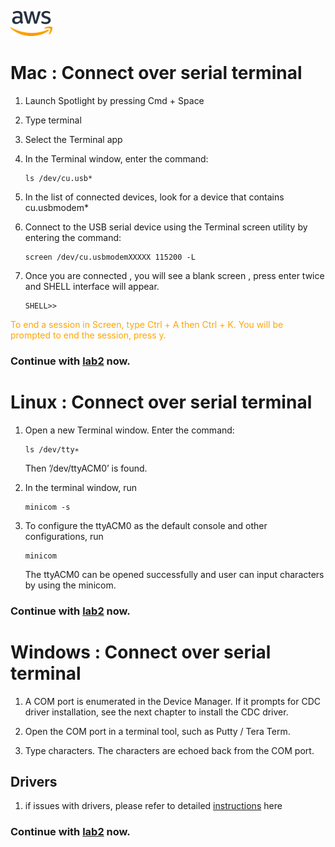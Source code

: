 ![alt text](../images/aws_logo.png)

# Mac : Connect over serial terminal

1. Launch Spotlight by pressing Cmd + Space

2. Type terminal

3. Select the Terminal app

4. In the Terminal window, enter the command: 
    ```
    ls /dev/cu.usb*
    ```
5. In the list of connected devices, look for a device that contains cu.usbmodem*

6. Connect to the USB serial device using the Terminal screen utility by entering the command: 
    ```
    screen /dev/cu.usbmodemXXXXX 115200 -L
    ```

7. Once you are connected , you will see a blank screen , press enter twice and SHELL interface will appear. 
    ```
    SHELL>>
    ```

<span style="color:orange">To end a session in Screen, type Ctrl + A then Ctrl + K. You will be prompted to end the session, press y.</span>

### Continue with [lab2](./lab2.md) now. 


# Linux : Connect over serial terminal

1. Open a new Terminal window. Enter the command: 

    ```
    ls /dev/tty∗
    ```
    
    Then ’/dev/ttyACM0’ is found.

2. In the terminal window, run

    ```
    minicom -s
    ```

3. To configure the ttyACM0 as the default console and other configurations, run

    ```
    minicom
    ```

    The ttyACM0 can be opened successfully and user can input characters by using the minicom.

### Continue with [lab2](./lab2.md) now. 


# Windows : Connect over serial terminal

1. A COM port is enumerated in the Device Manager. If it prompts for CDC driver installation, see the next chapter to install the CDC driver.

2. Open the COM port in a terminal tool, such as Putty / Tera Term.

3. Type characters. The characters are echoed back from the COM port.

## Drivers 
1. if issues with drivers, please refer to detailed [instructions](https://alexa-reinvent.s3.amazonaws.com/readme.pdf) here


### Continue with [lab2](./lab2.md) now. 



